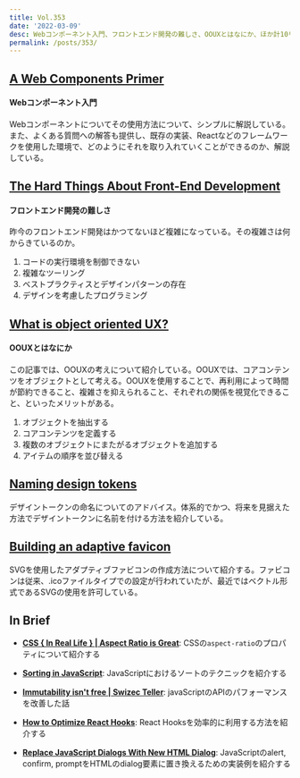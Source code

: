 ```yaml
---
title: Vol.353
date: '2022-03-09'
desc: Webコンポーネント入門、フロントエンド開発の難しさ、OOUXとはなにか、ほか計10リンク
permalink: /posts/353/
---
```



## [A Web Components Primer](https://www.abeautifulsite.net/posts/a-web-components-primer/)
#### Webコンポーネント入門

Webコンポーネントについてその使用方法について、シンプルに解説している。また、よくある質問への解答も提供し、既存の実装、Reactなどのフレームワークを使用した環境で、どのようにそれを取り入れていくことができるのか、解説している。


## [The Hard Things About Front-End Development](https://alexkondov.com/the-hard-things-about-front-end-development/)
#### フロントエンド開発の難しさ

昨今のフロントエンド開発はかつてないほど複雑になっている。その複雑さは何からきているのか。

1. コードの実行環境を制御できない
2. 複雑なツーリング
3. ベストプラクティスとデザインパターンの存在
4. デザインを考慮したプログラミング


## [What is object oriented UX?](https://uxdesign.cc/what-is-object-oriented-ux-19e14c435d18)
#### OOUXとはなにか

この記事では、OOUXの考えについて紹介している。OOUXでは、コアコンテンツをオブジェクトとして考える。OOUXを使用することで、再利用によって時間が節約できること、複雑さを抑えられること、それぞれの関係を視覚化できること、といったメリットがある。

1. オブジェクトを抽出する
2. コアコンテンツを定義する
3. 複数のオブジェクトにまたがるオブジェクトを追加する
4. アイテムの順序を並び替える


## [Naming design tokens](https://uxdesign.cc/naming-design-tokens-9454818ed7cb)

デザイントークンの命名についてのアドバイス。体系的でかつ、将来を見据えた方法でデザイントークンに名前を付ける方法を紹介している。


## [Building an adaptive favicon](https://web.dev/building-an-adaptive-favicon/)

SVGを使用したアダプティブファビコンの作成方法について紹介する。ファビコンは従来、.icoファイルタイプでの設定が行われていたが、最近ではベクトル形式であるSVGの使用を許可している。

## In Brief

- **[CSS { In Real Life } | Aspect Ratio is Great](https://css-irl.info/aspect-ratio-is-great/)**: CSSの`aspect-ratio`のプロパティについて紹介する

- **[Sorting in JavaScript](https://blog.fildon.me/sorting-in-javascript)**: JavaScriptにおけるソートのテクニックを紹介する

- **[Immutability isn't free | Swizec Teller](https://swizec.com/blog/immutability-isnt-free)**: javaScriptのAPIのパフォーマンスを改善した話

- **[How to Optimize React Hooks](https://blog.bitsrc.io/react-hooks-optimisation-8da478ded16d)**: React Hooksを効率的に利用する方法を紹介する

- **[Replace JavaScript Dialogs With New HTML Dialog](https://css-tricks.com/replace-javascript-dialogs-html-dialog-element/)**: JavaScriptのalert, confirm, promptをHTMLのdialog要素に置き換えるための実装例を紹介する
